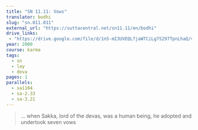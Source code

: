 ```yaml
---
title: "SN 11.11: Vows"
translator: bodhi
slug: "sn.011.011"
external_url: "https://suttacentral.net/sn11.11/en/bodhi"
drive_links:
 - "https://drive.google.com/file/d/1n5-mI3UVEQLfjaWTCiLg7S297TpnLhaQ/view?usp=drivesdk"
year: 2000
course: karma
tags:
  - sn
  - lay
  - deva
pages: 1
parallels:
  - sa1104
  - sa-2.33
  - sa-3.21
---
```


> … when Sakka, lord of the devas, was a human being, he adopted and undertook seven vows

<!---->
